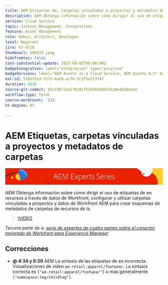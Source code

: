 ```yaml
---
title: AEM Etiquetas de, carpetas vinculadas a proyectos y metadatos de carpetas para el conector mejorado de Workfront AEM para la creación de
description: AEM Obtenga información sobre cómo dirigir el uso de etiquetas de en recursos a través de datos de Workfront, utilizar carpetas vinculadas a proyectos y datos de Workfront AEM para crear esquemas de metadatos de carpetas de recursos de la.
version: Cloud Service
topic: Content Management, Integrations
feature: Asset Management
role: Admin, Architect, Developer
level: Beginner
jira: KT-9720
thumbnail: 340333.jpeg
hidefromtoc: false
last-substantial-update: 2022-09-02T00:00:00Z
badgeIntegration: label="Integración" type="positive"
badgeVersions: label="AEM Assets as a Cloud Service, AEM Assets 6.5" before-title="false"
exl-id: 520a75cd-757a-4ae9-acf6-3c1f5e1f3747
duration: 2636
source-git-commit: 9fef4b77a2c70c8cf525d42686f4120e481945ee
workflow-type: tm+mt
source-wordcount: '121'
ht-degree: 0%

---
```


# AEM Etiquetas, carpetas vinculadas a proyectos y metadatos de carpetas

![AEM Serie de expertos de](./assets/banner.png)

AEM Obtenga información sobre cómo dirigir el uso de etiquetas de en recursos a través de datos de Workfront, configurar y utilizar carpetas vinculadas a proyectos y datos de Workfront AEM para crear esquemas de metadatos de carpetas de recursos de la.

>[!VIDEO](https://video.tv.adobe.com/v/340333?quality=12&learn=on)

_Tercera parte de a. [serie de expertos de cuatro partes sobre el conector mejorado de Workfront para Experience Manager](./overview.md)_

## Correcciones

+ __@ 4:34 y 6:20__ AEM La sintaxis de las etiquetas de es incorrecta. Visualizaciones de vídeo `we-retail:apparel/footwear`. La sintaxis correcta es `["we-retail:apparel/footwear"]` o más generalmente `["namespace:tag/childtag"]`.
